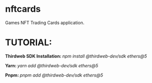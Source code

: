 # nftcards
 Games NFT Trading Cards application.

<h1><b>TUTORIAL:</b></h1>
<p><b>Thirdweb SDK Installation: </b> <i>npm install @thirdweb-dev/sdk ethers@5</i></p>
<p><b>Yarn: </b> <i>yarn add @thirdweb-dev/sdk ethers@5</i></p>
<p><b>Pnpm: </b> <i>pnpm add @thirdweb-dev/sdk ethers@5</i></p>

